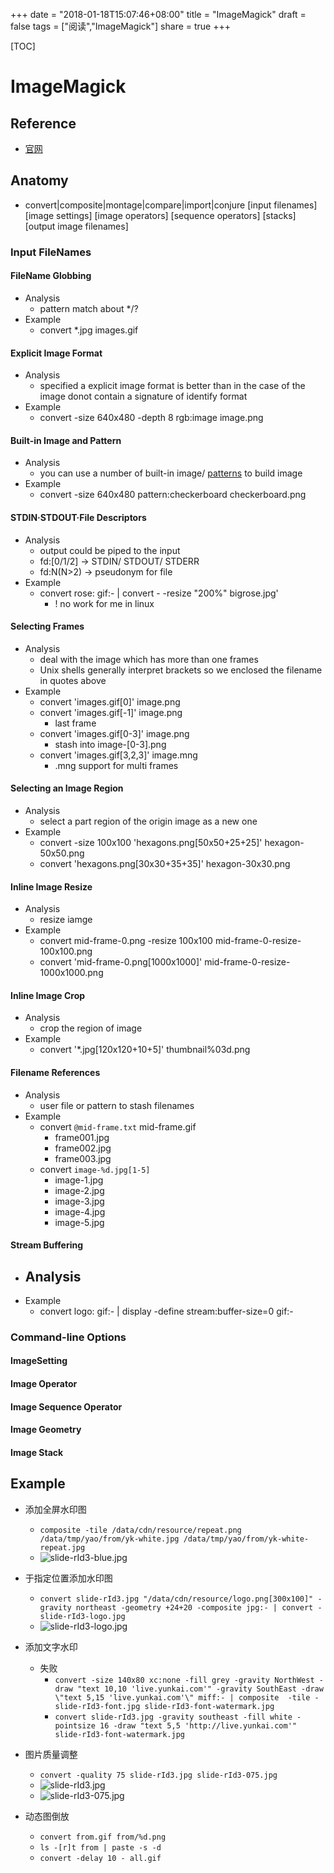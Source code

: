 +++
date = "2018-01-18T15:07:46+08:00"
title = "ImageMagick"
draft = false
tags = ["阅读","ImageMagick"]
share = true
+++


[TOC]


# ImageMagick

## Reference
- [官网](http://www.imagemagick.org/script/command-line-processing.php)


## Anatomy
- convert|composite|montage|compare|import|conjure [input filenames] [image settings] [image operators] [sequence operators] [stacks] [output image filenames]


### Input FileNames
#### FileName Globbing
- Analysis
    - pattern match about */?
- Example
    - convert *.jpg images.gif
#### Explicit Image Format
- Analysis
    - specified a explicit image format is better than in the case of the image donot contain a signature of identify format
- Example
    - convert -size 640x480 -depth 8 rgb:image image.png
#### Built-in Image and Pattern
- Analysis
    - you can use a number of built-in image/ [patterns](http://www.imagemagick.org/script/formats.php#builtin-patterns) to build image
- Example
    - convert -size 640x480 pattern:checkerboard checkerboard.png
#### STDIN·STDOUT·File Descriptors
- Analysis
    - output could be piped to the input
    - fd:[0/1/2]     -> STDIN/ STDOUT/ STDERR
    - fd:N(N>2)     -> pseudonym for file
- Example
    - convert rose: gif:- | convert - -resize "200%" bigrose.jpg'
        - ! no work for me in linux
#### Selecting Frames
- Analysis
    - deal with the image which has more than one frames
    - Unix shells generally interpret brackets so we enclosed the filename in quotes above
- Example
    - convert 'images.gif[0]' image.png
    - convert 'images.gif[-1]' image.png
        - last frame
    - convert 'images.gif[0-3]' image.png
        - stash into image-[0-3].png
    - convert 'images.gif[3,2,3]' image.mng
        - .mng support for multi frames
#### Selecting an Image Region
- Analysis
    - select a part region of the origin image as a new one
- Example
    - convert -size 100x100 'hexagons.png[50x50+25+25]' hexagon-50x50.png
    - convert 'hexagons.png[30x30+35+35]' hexagon-30x30.png
#### Inline Image Resize
- Analysis
    - resize iamge
- Example
    - convert mid-frame-0.png -resize 100x100 mid-frame-0-resize-100x100.png
    - convert 'mid-frame-0.png[1000x1000]' mid-frame-0-resize-1000x1000.png
#### Inline Image Crop
- Analysis
    - crop the region of image
- Example
    - convert '*.jpg[120x120+10+5]' thumbnail%03d.png
#### Filename References
- Analysis
    - user file or pattern to stash filenames
- Example
    - convert `@mid-frame.txt` mid-frame.gif
        - frame001.jpg
        - frame002.jpg
        - frame003.jpg
    - convert `image-%d.jpg[1-5]`
        - image-1.jpg
        - image-2.jpg
        - image-3.jpg
        - image-4.jpg
        - image-5.jpg
#### Stream Buffering
- Analysis
    -
- Example
    - convert logo: gif:- | display -define stream:buffer-size=0 gif:-

### Command-line Options
#### ImageSetting
#### Image Operator
#### Image Sequence Operator
#### Image Geometry
#### Image Stack


## Example
- 添加全屏水印图
  - `composite -tile /data/cdn/resource/repeat.png /data/tmp/yao/from/yk-white.jpg /data/tmp/yao/from/yk-white-repeat.jpg`
  - ![slide-rId3-blue.jpg](http://otzm88f21.bkt.clouddn.com/c954d58e-276f-40cb-9a00-9cbed0f08e0e.jpg)

- 于指定位置添加水印图
  - `convert slide-rId3.jpg "/data/cdn/resource/logo.png[300x100]" -gravity northeast -geometry +24+20 -composite jpg:- | convert - slide-rId3-logo.jpg`
  - ![slide-rId3-logo.jpg](http://otzm88f21.bkt.clouddn.com/030cbd21-8248-45af-bee2-edd9beb189d4.jpg)

- 添加文字水印
  - 失败
    - `convert -size 140x80 xc:none -fill grey -gravity NorthWest -draw "text 10,10 'live.yunkai.com'" -gravity SouthEast -draw \"text 5,15 'live.yunkai.com'\" miff:- | composite  -tile - slide-rId3-font.jpg slide-rId3-font-watermark.jpg`
    - `convert slide-rId3.jpg -gravity southeast -fill white -pointsize 16 -draw "text 5,5 'http://live.yunkai.com'" slide-rId3-font-watermark.jpg`

- 图片质量调整
  - `convert -quality 75 slide-rId3.jpg slide-rId3-075.jpg`
  - ![slide-rId3.jpg](http://otzm88f21.bkt.clouddn.com/4e978cef-096b-43a4-92d8-14660bd69f15.jpg)
  - ![slide-rId3-075.jpg](http://otzm88f21.bkt.clouddn.com/36ae72dd-5ece-4bc7-8fbe-7154d2183006.jpg)


- 动态图倒放
  - `convert from.gif from/%d.png`
  - `ls -[r]t from | paste -s -d`
  - `convert -delay 10 - all.gif`